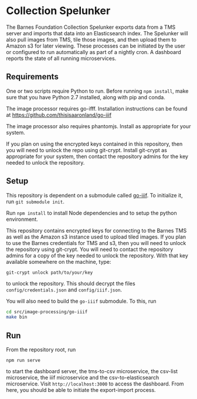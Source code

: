 # Collection Spelunker
The Barnes Foundation Collection Spelunker exports data from a TMS server and imports that data into an Elasticsearch index. The Spelunker will also pull images from TMS, tile those images, and then upload them to Amazon s3 for later viewing. These processes can be initiated by the user or configured to run automatically as part of a nightly cron. A dashboard reports the state of all running microservices.

## Requirements

One or two scripts require Python to run. Before running `npm install`, make sure
that you have Python 2.7 installed, along with pip and conda.

The image processor requires go-ifff. Installation instructions can be found at https://github.com/thisisaaronland/go-iiif

The image processor also requires phantomjs. Install as appropriate for your system.

If you plan on using the encrypted keys contained in this repository, then you will need to unlock the repo using git-crypt. Install git-crypt as appropriate for your system, then contact the repository admins for the key needed to unlock the repository.

## Setup

This repository is dependent on a submodule called [go-iiif](https://github.com/thisisaaronland/go-iiif). To initialize it, run `git submodule init`. 

Run `npm install` to install Node dependencies and to setup the python environment.

This repository contains encrypted keys for connecting to the Barnes TMS as well as the Amazon s3 instance used to upload tiled images. If you plan to use the Barnes credentials for TMS and s3, then you will need to unlock the repository using git-crypt. You will need to contact the repository admins for a copy of the key needed to unlock the repository. With that key available somewhere on the machine, type:

`git-crypt unlock path/to/your/key`

to unlock the repository. This should decrypt the files `config/credentials.json` and `config/iiif.json`.

You will also need to build the `go-iiif` submodule. To this, run
```bash
cd src/image-processing/go-iiif
make bin
```

## Run

From the repository root, run

`npm run serve`

to start the dashboard server, the tms-to-csv microservice, the csv-list microservice, the iiif microservice and the csv-to-elasticsearch microservice. Visit `http://localhost:3000` to access the dashboard. From here, you should be able to initiate the export-import process.

